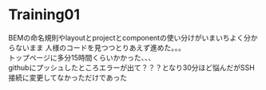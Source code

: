 # Training01

BEMの命名規則やlayoutとprojectとcomponentの使い分けがいまいちよく分からないまま
人様のコードを見つつとりあえず進めた。。。<br>
トップページに多分15時間くらいかかった、、、<br>
githubにプッシュしたところエラーが出て？？？となり30分ほど悩んだがSSH接続に変更してなかっただけであった

